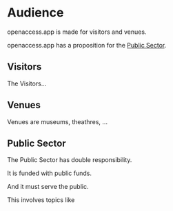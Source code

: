 # Audience

openaccess.app is made for visitors and venues.

openaccess.app has a proposition for the [Public Sector]().

## Visitors

The Visitors...

## Venues

Venues are museums, theathres, ...

## Public Sector

The Public Sector has double responsibility.

It is funded with public funds.

And it must serve the public.

This involves topics like 
